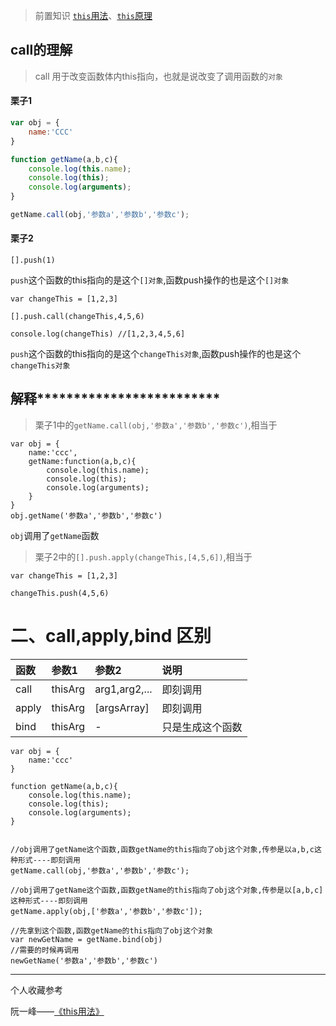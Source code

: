 
> 前置知识 [`this`用法](https://www.jianshu.com/p/715cc1d444b8)、[`this`原理](https://www.jianshu.com/p/b44dbcd5ad85)

## call的理解

> call 用于改变函数体内this指向，也就是说改变了调用函数的`对象`

#### 栗子1

```js
var obj = {
    name:'CCC'
}

function getName(a,b,c){
    console.log(this.name);
    console.log(this);
    console.log(arguments);
}

getName.call(obj,'参数a','参数b','参数c');
```

#### 栗子2


```
[].push(1)
```

`push`这个函数的this指向的是这个`[]对象`,函数push操作的也是这个`[]对象`


```
var changeThis = [1,2,3]

[].push.call(changeThis,4,5,6)

console.log(changeThis) //[1,2,3,4,5,6]
```

`push`这个函数的this指向的是这个`changeThis对象`,函数push操作的也是这个`changeThis对象`

## 解释*************************

> 栗子1中的`getName.call(obj,'参数a','参数b','参数c')`,相当于

```
var obj = {
    name:'ccc',
    getName:function(a,b,c){
        console.log(this.name);
        console.log(this);
        console.log(arguments);
    }
}
obj.getName('参数a','参数b','参数c')
```

`obj`调用了`getName`函数

> 栗子2中的`[].push.apply(changeThis,[4,5,6])`,相当于

```
var changeThis = [1,2,3]

changeThis.push(4,5,6)
```

# 二、call,apply,bind 区别

|函数|参数1|参数2|说明|
|:--|:--|:--|:--|
|call|thisArg|arg1,arg2,...|即刻调用|
|apply|thisArg|[argsArray]|即刻调用|
|bind|thisArg|-|只是生成这个函数|

```
var obj = {
    name:'ccc'
}

function getName(a,b,c){
    console.log(this.name);
    console.log(this);
    console.log(arguments);
}


//obj调用了getName这个函数,函数getName的this指向了obj这个对象,传参是以a,b,c这种形式----即刻调用
getName.call(obj,'参数a','参数b','参数c');

//obj调用了getName这个函数,函数getName的this指向了obj这个对象,传参是以[a,b,c]这种形式----即刻调用
getName.apply(obj,['参数a','参数b','参数c']);

//先拿到这个函数,函数getName的this指向了obj这个对象
var newGetName = getName.bind(obj)
//需要的时候再调用
newGetName('参数a','参数b','参数c')
```

---

个人收藏参考

阮一峰——[《this用法》](http://www.ruanyifeng.com/blog/2010/04/using_this_keyword_in_javascript.html)


